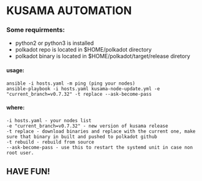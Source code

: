 # KUSAMA AUTOMATION #

### Some requirments:

* python2 or python3 is installed
* polkadot repo is located in $HOME/polkadot directory
* polkadot binary is located in $HOME/polkadot/target/release diretory

#### usage:
```
ansible -i hosts.yaml -m ping (ping your nodes)
ansible-playbook -i hosts.yaml kusama-node-update.yml -e "current_branch=v0.7.32" -t replace --ask-become-pass
```
#### where:
```
-i hosts.yaml - your nodes list
-e "current_branch=v0.7.32" - new version of kusama release
-t replace - download binaries and replace with the current one, make sure that binary in built and pushed to polkadot github
-t rebuild - rebuild from source
--ask-become-pass - use this to restart the systemd unit in case non root user.
```

## HAVE FUN!
